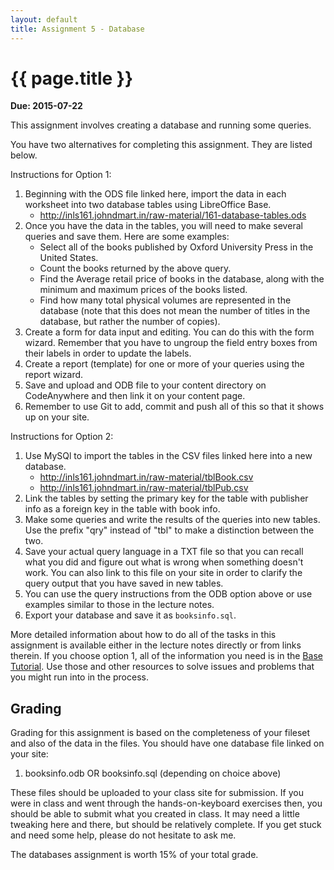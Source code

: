 ```yaml
---
layout: default
title: Assignment 5 - Database
---
```


# {{ page.title }}

**Due: 2015-07-22**

This assignment involves creating a database and running some queries.

You have two alternatives for completing this assignment. 
They are listed below.

Instructions for Option 1:

1. Beginning with the ODS file linked here, import the data in each worksheet into two database tables using LibreOffice Base. 
	*	http://inls161.johndmart.in/raw-material/161-database-tables.ods
2. Once you have the data in the tables, you will need to make several queries and save them. Here are some examples:
	*	Select all of the books published by Oxford University Press in the United States.
	*	Count the books returned by the above query.
	*	Find the Average retail price of books in the database, along with the minimum and maximum prices of the books listed. 
	*	Find how many total physical volumes are represented in the database (note that this does not mean the number of titles in the database, but rather the number of copies).
3. Create a form for data input and editing. You can do this with the form wizard. Remember that you have to ungroup the field entry boxes from their labels in order to update the labels.  
4. Create a report (template) for one or more of your queries using the report wizard. 
5. Save and upload and ODB file to your content directory on CodeAnywhere and then link it on your content page. 
6. Remember to use Git to add, commit and push all of this so that it shows up on your site. 

Instructions for Option 2:

1. Use MySQl to import the tables in the CSV files linked here into a new database. 
	*	http://inls161.johndmart.in/raw-material/tblBook.csv
	*	http://inls161.johndmart.in/raw-material/tblPub.csv
2. Link the tables by setting the primary key for the table with publisher info as a foreign key in the table with book info. 
3. Make some queries and write the results of the queries into new tables. Use the prefix "qry" instead of "tbl" to make a distinction between the two. 
4. Save your actual query language in a TXT file so that you can recall what you did and figure out what is wrong when something doesn't work. You can also link to this file on your site in order to clarify the query output that you have saved in new tables. 
5. You can use the query instructions from the ODB option above or use examples similar to those in the lecture notes. 
6. Export your database and save it as `booksinfo.sql`. 

More detailed information about how to do all of the tasks in this assignment is available either in the lecture notes directly or from links therein. 
If you choose option 1, all of the information you need is in the [Base Tutorial](https://wiki.documentfoundation.org/images/0/02/Base_tutorial.pdf).
Use those and other resources to solve issues and problems that you might run into in the process. 

## Grading

Grading for this assignment is based on the completeness of your fileset and also of the data in the files. You should have one database file linked on your site:

1. booksinfo.odb OR booksinfo.sql (depending on choice above)

These files should be uploaded to your class site for submission. If you were in class and went through the hands-on-keyboard exercises then, you should be able to submit what you created in class. It may need a little tweaking here and there, but should be relatively complete. If you get stuck and need some help, please do not hesitate to ask me. 

The databases assignment is worth 15% of your total grade. 
